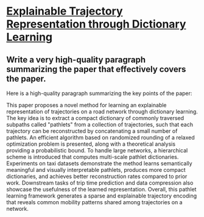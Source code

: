 # [Explainable Trajectory Representation through Dictionary Learning](https://arxiv.org/abs/2312.08052)

## Write a very high-quality paragraph summarizing the paper that effectively covers the paper.

 Here is a high-quality paragraph summarizing the key points of the paper:

This paper proposes a novel method for learning an explainable representation of trajectories on a road network through dictionary learning. The key idea is to extract a compact dictionary of commonly traversed subpaths called "pathlets" from a collection of trajectories, such that each trajectory can be reconstructed by concatenating a small number of pathlets. An efficient algorithm based on randomized rounding of a relaxed optimization problem is presented, along with a theoretical analysis providing a probabilistic bound. To handle large networks, a hierarchical scheme is introduced that computes multi-scale pathlet dictionaries. Experiments on taxi datasets demonstrate the method learns semantically meaningful and visually interpretable pathlets, produces more compact dictionaries, and achieves better reconstruction rates compared to prior work. Downstream tasks of trip time prediction and data compression also showcase the usefulness of the learned representation. Overall, this pathlet learning framework generates a sparse and explainable trajectory encoding that reveals common mobility patterns shared among trajectories on a network.

